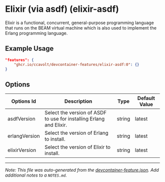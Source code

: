 
# Elixir (via asdf) (elixir-asdf)

Elixir is a functional, concurrent, general-purpose programming language that runs on the BEAM virtual machine which is also used to implement the Erlang programming language.

## Example Usage

```json
"features": {
    "ghcr.io/ccavolt/devcontainer-features/elixir-asdf:0": {}
}
```

## Options

| Options Id | Description | Type | Default Value |
|-----|-----|-----|-----|
| asdfVersion | Select the version of ASDF to use for installing Erlang and Elixir. | string | latest |
| erlangVersion | Select the version of Erlang to install. | string | latest |
| elixirVersion | Select the version of Elixir to install. | string | latest |



---

_Note: This file was auto-generated from the [devcontainer-feature.json](https://github.com/ccavolt/devcontainer-features/blob/main/src/elixir-asdf/devcontainer-feature.json).  Add additional notes to a `NOTES.md`._
